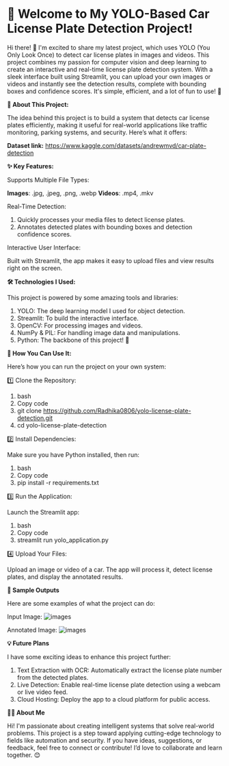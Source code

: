 # 🚗 Welcome to My YOLO-Based Car License Plate Detection Project!

Hi there! 👋
I'm excited to share my latest project, which uses YOLO (You Only Look Once) to detect car license plates in images and videos. This project combines my passion for computer vision and deep learning to create an interactive and real-time license plate detection system.
With a sleek interface built using Streamlit, you can upload your own images or videos and instantly see the detection results, complete with bounding boxes and confidence scores. It's simple, efficient, and a lot of fun to use! 🚀

**📂 About This Project:**

The idea behind this project is to build a system that detects car license plates efficiently, making it useful for real-world applications like traffic monitoring, parking systems, and security. Here’s what it offers:

**Dataset link:**
https://www.kaggle.com/datasets/andrewmvd/car-plate-detection

**✨ Key Features:**

Supports Multiple File Types:

**Images**: .jpg, .jpeg, .png, .webp
**Videos**: .mp4, .mkv

Real-Time Detection:

1. Quickly processes your media files to detect license plates.
2. Annotates detected plates with bounding boxes and detection confidence scores.
   
Interactive User Interface:

Built with Streamlit, the app makes it easy to upload files and view results right on the screen.

**🛠️ Technologies I Used:**

This project is powered by some amazing tools and libraries:
1. YOLO: The deep learning model I used for object detection.
2. Streamlit: To build the interactive interface.
3. OpenCV: For processing images and videos.
4. NumPy & PIL: For handling image data and manipulations.
5. Python: The backbone of this project! 🐍

**🚀 How You Can Use It:**

Here’s how you can run the project on your own system:

1️⃣ Clone the Repository:

1. bash
2. Copy code
3. git clone https://github.com/Radhika0806/yolo-license-plate-detection.git
4. cd yolo-license-plate-detection

2️⃣ Install Dependencies:

Make sure you have Python installed, then run:
1. bash
2. Copy code
3. pip install -r requirements.txt

3️⃣ Run the Application:

Launch the Streamlit app:
1. bash
2. Copy code
3. streamlit run yolo_application.py

4️⃣ Upload Your Files:

Upload an image or video of a car.
The app will process it, detect license plates, and display the annotated results.

**📸 Sample Outputs**

Here are some examples of what the project can do:

Input Image:
    ![images](https://github.com/user-attachments/assets/6026e62c-d94f-4cf5-b7ff-a8738396ec1f)

Annotated Image:
![images](https://github.com/user-attachments/assets/f92ccba4-0cc2-42f6-a909-792b031a8147)


**💡 Future Plans**

I have some exciting ideas to enhance this project further:
1. Text Extraction with OCR: Automatically extract the license plate number from the detected plates.
2. Live Detection: Enable real-time license plate detection using a webcam or live video feed.
3. Cloud Hosting: Deploy the app to a cloud platform for public access.

**👨‍💻 About Me**

Hi! I'm passionate about creating intelligent systems that solve real-world problems. This project is a step toward applying cutting-edge technology to fields like automation and security.
If you have ideas, suggestions, or feedback, feel free to connect or contribute! I’d love to collaborate and learn together. 😊
